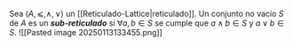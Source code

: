 Sea $(A,⩽,∧,∨)$ un [[Reticulado-Lattice|reticulado]]. Un conjunto no vacío $S$ de $A$ es un ***sub-reticulado*** si $∀a,b∈S$ se cumple que $a∧b∈S$ y $a∨b∈S$.
![[Pasted image 20250113133455.png]]